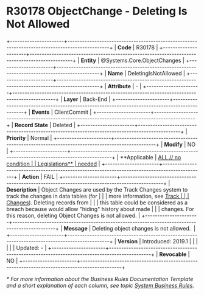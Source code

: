 ﻿---
erp.type: business-rule
erp.entity: Systems.Core.ObjectChanges
---

# R30178 ObjectChange - Deleting Is Not Allowed
+----------------------+-----------------------------------------------------------------------------------------------+
| **Code**             | R30178                                                                                        |
+----------------------+-----------------------------------------------------------------------------------------------+
| **Entity**           | @Systems.Core.ObjectChanges                                                                   |
+----------------------+-----------------------------------------------------------------------------------------------+
| **Name**             | DeletingIsNotAllowed                                                                          |
+----------------------+-----------------------------------------------------------------------------------------------+
| **Attribute**        | \-                                                                                            |
+----------------------+-----------------------------------------------------------------------------------------------+
| **Layer**            | Back-End                                                                                      |
+----------------------+-----------------------------------------------------------------------------------------------+
| **Events**           | ClientCommit                                                                                  |
+----------------------+-----------------------------------------------------------------------------------------------+
| **Record State**     | Deleted                                                                                       |
+----------------------+-----------------------------------------------------------------------------------------------+
| **Priority**         | Normal                                                                                        |
+----------------------+-----------------------------------------------------------------------------------------------+
| **Modify**           | NO                                                                                            |
+----------------------+-----------------------------------------------------------------------------------------------+
| **Applicable         | [ALL // no condition                                                                          |
| Legislations**       | needed](xref:applicable-legislations)                                                         |
+----------------------+-----------------------------------------------------------------------------------------------+
| **Action**           | FAIL                                                                                          |
+----------------------+-----------------------------------------------------------------------------------------------+
| **Description**      | Object Changes are used by the Track Changes system to track the changes in data tables (for  |
|                      | more information, see [Track                                                                  |
|                      | Changes](https://confluence.erp.net/display/techdoc/Track+Changes)). Deleting records from    |
|                      | this table could be considered as a breach because would allow \"hiding\" history about made  |
|                      | changes. For this reason, deleting Object Changes is not allowed.                             |
+----------------------+-----------------------------------------------------------------------------------------------+
| **Message**          | Deleting object changes is not allowed.                                                       |
+----------------------+-----------------------------------------------------------------------------------------------+
| **Version**          | Introduced: 2019.1                                                                            |
|                      |                                                                                               |
|                      | Updated: -                                                                                    |
+----------------------+-----------------------------------------------------------------------------------------------+
| **Revocable**        | NO                                                                                            |
+----------------------+-----------------------------------------------------------------------------------------------+

*\* For more information about the Business Rules Documentation Template and a short explanation of each column, see
topic [System Business Rules](../templates/template-description-system-business-rules.md).*
